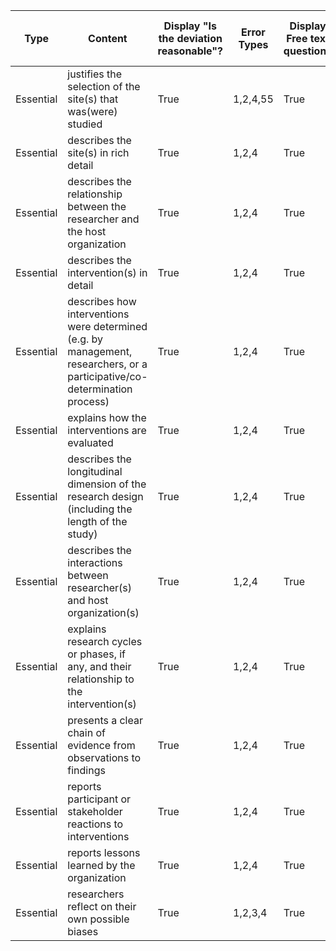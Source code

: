 | Type      | Content                                                                                                                    | Display "Is the deviation reasonable"? | Error Types | Display Free text question? | Free Text Question Label |
| --------- | -------------------------------------------------------------------------------------------------------------------------- | -------------------------------------- | ----------- | --------------------------- | ------------------------ |
| Essential | justifies the selection of the site(s) that was(were) studied                                                              | True                                   | 1,2,4,55    | True                        | True                     |
| Essential | describes the site(s) in rich detail                                                                                       | True                                   | 1,2,4       | True                        | True                     |
| Essential | describes the relationship between the researcher and the host organization                                                | True                                   | 1,2,4       | True                        | True                     |
| Essential | describes the intervention(s) in detail                                                                                    | True                                   | 1,2,4       | True                        | True                     |
| Essential | describes how interventions were determined (e.g. by management, researchers, or a participative/co-determination process) | True                                   | 1,2,4       | True                        | True                     |
| Essential | explains how the interventions are evaluated                                                                               | True                                   | 1,2,4       | True                        | True                     |
| Essential | describes the longitudinal dimension of the research design (including the length of the study)                            | True                                   | 1,2,4       | True                        | True                     |
| Essential | describes the interactions between researcher(s) and host organization(s)                                                  | True                                   | 1,2,4       | True                        | True                     |
| Essential | explains research cycles or phases, if any, and their relationship to the intervention(s)                                  | True                                   | 1,2,4       | True                        | True                     |
| Essential | presents a clear chain of evidence from observations to findings                                                           | True                                   | 1,2,4       | True                        | True                     |
| Essential | reports participant or stakeholder reactions to interventions                                                              | True                                   | 1,2,4       | True                        | True                     |
| Essential | reports lessons learned by the organization                                                                                | True                                   | 1,2,4       | True                        | True                     |
| Essential | researchers reflect on their own possible biases                                                                           | True                                   | 1,2,3,4     | True                        | Test                     |
